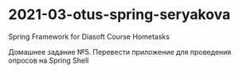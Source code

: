 # 2021-03-otus-spring-seryakova
Spring Framework for Diasoft Course Hometasks

Домашнее задание №5.
Перевести приложение для проведения опросов на Spring Shell
